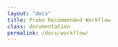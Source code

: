 ```yaml
---
layout: "docs"
title: Probo Recommended Workflow
class: documentation
permalink: /docs/workflow/
---
```

